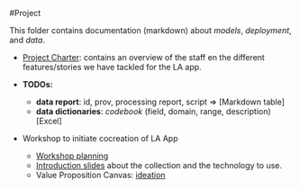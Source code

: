 
#Project

This folder contains documentation (markdown) about *models*, *deployment*, and *data*. 

- [Project Charter](https://docs.google.com/spreadsheets/d/1IUCmf34cd0cjGV6ReQO-rxoRqjcJgggtVeF8f68NqU0/edit?usp=sharing): contains an overview of the staff en the different features/stories we have tackled for the LA app.
- **TODOs:**
	- **data report**: id, prov, processing report, script => [Markdown table]
	- **data dictionaries**:  *codebook* (field, domain, range, description) [Excel]
	

- Workshop to initiate cocreation of LA App
	- [Workshop planning](./20230123_PlanningWorkshopCogent.docx)
	- [Introduction slides](./20230123_IntroSlidesWorkshopCogent.pptx) about the collection and the technology to use.
	- Value Proposition Canvas: [ideation](https://docs.google.com/document/d/14ujpAhKIMLsYrriVHcTnRvWSuJ7Ym1WG8cZAzsFKffE/edit?usp=sharing)
